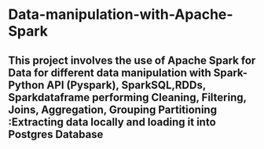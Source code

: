 # Data-manipulation-with-Apache-Spark

## This project involves the use of Apache Spark for Data for different data manipulation with Spark-Python API (Pyspark), SparkSQL,RDDs, Sparkdataframe performing Cleaning, Filtering, Joins, Aggregation, Grouping Partitioning :Extracting data locally and loading it into Postgres Database  
